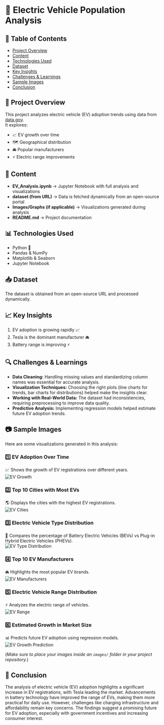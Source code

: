 # 🚗 Electric Vehicle Population Analysis  

## 📌 Table of Contents  
- [Project Overview](#-project-overview)  
- [Content](#-content)  
- [Technologies Used](#-technologies-used)  
- [Dataset](#-dataset)  
- [Key Insights](#-key-insights)  
- [Challenges & Learnings](#-challenges--learnings)  
- [Sample Images](#-sample-images)  
- [Conclusion](#-conclusion)  

## 📌 Project Overview  
This project analyzes electric vehicle (EV) adoption trends using data from [data.gov](https://www.data.gov/).  
It explores:  
- 📈 EV growth over time  
- 🗺️ Geographical distribution  
- 🚘 Popular manufacturers  
- ⚡ Electric range improvements  

## 📂 Content  
- **EV_Analysis.ipynb** → Jupyter Notebook with full analysis and visualizations  
- **dataset (from URL)** → Data is fetched dynamically from an open-source portal  
- **Images/Graphs (if applicable)** → Visualizations generated during analysis  
- **README.md** → Project documentation  

## 📊 Technologies Used  
- Python 🐍  
- Pandas & NumPy  
- Matplotlib & Seaborn  
- Jupyter Notebook  

## 📥 Dataset  
The dataset is obtained from an open-source URL and processed dynamically.  

## 📈 Key Insights  
1. EV adoption is growing rapidly 📈  
2. Tesla is the dominant manufacturer 🚘  
3. Battery range is improving ⚡  

## 🔍 Challenges & Learnings  
- **Data Cleaning:** Handling missing values and standardizing column names was essential for accurate analysis.  
- **Visualization Techniques:** Choosing the right plots (line charts for trends, bar charts for distributions) helped make the insights clear.  
- **Working with Real-World Data:** The dataset had inconsistencies, requiring preprocessing to improve data quality.  
- **Predictive Analysis:** Implementing regression models helped estimate future EV adoption trends.  

## 📷 Sample Images  
Here are some visualizations generated in this analysis:  

### **1️⃣ EV Adoption Over Time**  
📈 Shows the growth of EV registrations over different years.  
![EV Growth]([images/ev_growth.png](https://github.com/yogeshpatil4/EV_Population_Analysis-pyhon/blob/4135f6f23bd6474db844e9bbdf0c6d7f419d34fc/Distribution%20of%20EV%20Types%20with%20Percentage.png))  

### **2️⃣ Top 10 Cities with Most EVs**  
🌎 Displays the cities with the highest EV registrations.  
![EV Cities](images/top_ev_cities.png)  

### **3️⃣ Electric Vehicle Type Distribution**  
🔋 Compares the percentage of Battery Electric Vehicles (BEVs) vs Plug-in Hybrid Electric Vehicles (PHEVs).  
![EV Type Distribution](images/ev_type_distribution.png)  

### **4️⃣ Top 10 EV Manufacturers**  
🚘 Highlights the most popular EV brands.  
![EV Manufacturers](images/top_ev_makers.png)  

### **5️⃣ Electric Vehicle Range Distribution**  
⚡ Analyzes the electric range of vehicles.  
![EV Range](images/ev_range_distribution.png)  

### **6️⃣ Estimated Growth in Market Size**  
📊 Predicts future EV adoption using regression models.  
![EV Growth Prediction](images/ev_growth_prediction.png)  

(*Make sure to place your images inside an `images/` folder in your project repository.*)  

## 📌 Conclusion  
The analysis of electric vehicle (EV) adoption highlights a significant increase in EV registrations, with Tesla leading the market. Advancements in battery technology have improved the range of EVs, making them more practical for daily use. However, challenges like charging infrastructure and affordability remain key concerns. The findings suggest a promising future for EV adoption, especially with government incentives and increasing consumer interest.  
